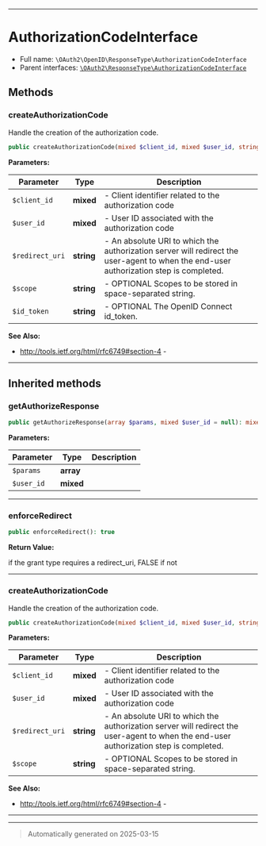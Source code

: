 ***

# AuthorizationCodeInterface





* Full name: `\OAuth2\OpenID\ResponseType\AuthorizationCodeInterface`
* Parent interfaces: [`\OAuth2\ResponseType\AuthorizationCodeInterface`](../../ResponseType/AuthorizationCodeInterface.md)


## Methods


### createAuthorizationCode

Handle the creation of the authorization code.

```php
public createAuthorizationCode(mixed $client_id, mixed $user_id, string $redirect_uri, string $scope = null, string $id_token = null): string
```








**Parameters:**

| Parameter | Type | Description |
|-----------|------|-------------|
| `$client_id` | **mixed** | - Client identifier related to the authorization code |
| `$user_id` | **mixed** | - User ID associated with the authorization code |
| `$redirect_uri` | **string** | - An absolute URI to which the authorization server will redirect the<br />user-agent to when the end-user authorization step is completed. |
| `$scope` | **string** | - OPTIONAL Scopes to be stored in space-separated string. |
| `$id_token` | **string** | - OPTIONAL The OpenID Connect id_token. |





**See Also:**

* http://tools.ietf.org/html/rfc6749#section-4 - 

***


## Inherited methods


### getAuthorizeResponse



```php
public getAuthorizeResponse(array $params, mixed $user_id = null): mixed
```








**Parameters:**

| Parameter | Type | Description |
|-----------|------|-------------|
| `$params` | **array** |  |
| `$user_id` | **mixed** |  |





***

### enforceRedirect



```php
public enforceRedirect(): true
```









**Return Value:**

if the grant type requires a redirect_uri, FALSE if not




***

### createAuthorizationCode

Handle the creation of the authorization code.

```php
public createAuthorizationCode(mixed $client_id, mixed $user_id, string $redirect_uri, string $scope = null): string
```








**Parameters:**

| Parameter | Type | Description |
|-----------|------|-------------|
| `$client_id` | **mixed** | - Client identifier related to the authorization code |
| `$user_id` | **mixed** | - User ID associated with the authorization code |
| `$redirect_uri` | **string** | - An absolute URI to which the authorization server will redirect the<br />user-agent to when the end-user authorization step is completed. |
| `$scope` | **string** | - OPTIONAL Scopes to be stored in space-separated string. |





**See Also:**

* http://tools.ietf.org/html/rfc6749#section-4 - 

***


***
> Automatically generated on 2025-03-15
